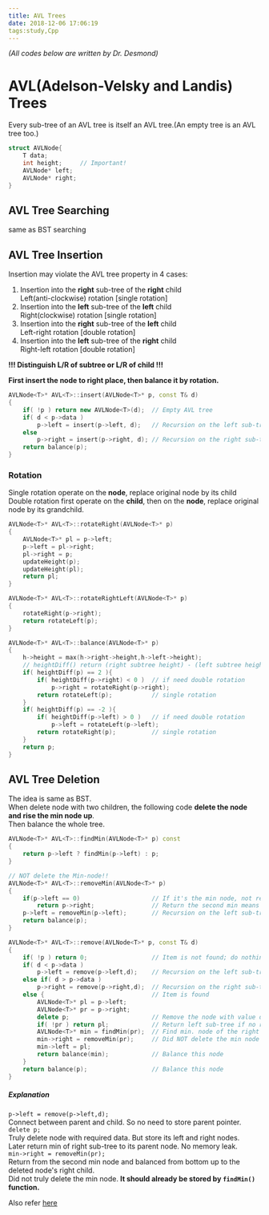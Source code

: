 ```yaml
---
title: AVL Trees
date: 2018-12-06 17:06:19
tags:study,Cpp
---
```

*(All codes below are written by Dr. Desmond)*
# AVL(Adelson-Velsky and Landis) Trees
Every sub-tree of an AVL tree is itself an AVL tree.(An empty tree is an AVL tree too.)  
```cpp
struct AVLNode{  
    T data;  
    int height;     // Important!
    AVLNode* left;  
    AVLNode* right;  
}  
```

## AVL Tree Searching
same as BST searching
## AVL Tree Insertion
Insertion may violate the AVL tree property in 4 cases:
1. Insertion into the **right** sub-tree of the **right** child     
Left(anti-clockwise) rotation [single rotation]  
2. Insertion into the **left** sub-tree of the **left** child  
Right(clockwise) rotation [single rotation]  
3. Insertion into the **right** sub-tree of the **left** child     
Left-right rotation [double rotation]    
4. Insertion into the **left** sub-tree of the **right** child     
Right-left rotation [double rotation]    

**!!! Distinguish L/R of subtree or L/R of child !!!**    

**First insert the node to right place, then balance it by rotation.**  
```cpp
AVLNode<T>* AVL<T>::insert(AVLNode<T>* p, const T& d)
{
    if( !p ) return new AVLNode<T>(d);  // Empty AVL tree
    if( d < p->data )
        p->left = insert(p->left, d);   // Recursion on the left sub-tree
    else
        p->right = insert(p->right, d); // Recursion on the right sub-tree
    return balance(p);
}
```
### Rotation
Single rotation operate on the **node**, replace original node by its child    
Double rotation first operate on the **child**, then on the **node**, replace original node by its grandchild. 

```cpp
AVLNode<T>* AVL<T>::rotateRight(AVLNode<T>* p)
{
    AVLNode<T>* pl = p->left;
    p->left = pl->right;
    pl->right = p;
    updateHeight(p);
    updateHeight(pl);
    return pl;
}

AVLNode<T>* AVL<T>::rotateRightLeft(AVLNode<T>* p)
{
    rotateRight(p->right);
    return rotateLeft(p);
}

AVLNode<T>* AVL<T>::balance(AVLNode<T>* p)
{
    h->height = max(h->right->height,h->left->height);
    // heightDiff() return (right subtree height) - (left subtree height)
    if( heightDiff(p) == 2 ){
        if( heightDiff(p->right) < 0 )  // if need double rotation
            p->right = rotateRight(p->right);
        return rotateLeft(p);           // single rotation
    }
    if( heightDiff(p) == -2 ){
        if( heightDiff(p->left) > 0 )   // if need double rotation
            p->left = rotateLeft(p->left);
        return rotateRight(p);          // single rotation
    }
    return p;
}
```
## AVL Tree Deletion
The idea is same as BST.  
When delete node with two children, the following code **delete the node and 
rise the min node up**.   
Then balance the whole tree.
```cpp
AVLNode<T>* AVL<T>::findMin(AVLNode<T>* p) const
{
    return p->left ? findMin(p->left) : p;
}

// NOT delete the Min-node!!
AVLNode<T>* AVL<T>::removeMin(AVLNode<T>* p)
{
    if(p->left == 0)                    // If it's the min node, not return itself
        return p->right;                // Return the second min means removeMin!
    p->left = removeMin(p->left);       // Recursion on the left sub-tree
    return balance(p);
}

AVLNode<T>* AVL<T>::remove(AVLNode<T>* p, const T& d) 
{
    if( !p ) return 0;                  // Item is not found; do nothing
    if( d < p->data )
        p->left = remove(p->left,d);    // Recursion on the left sub-tree
    else if( d > p->data )
        p->right = remove(p->right,d);  // Recursion on the right sub-tree
    else {                              // Item is found
        AVLNode<T>* pl = p->left;
        AVLNode<T>* pr = p->right;
        delete p;                       // Remove the node with value d
        if( !pr ) return pl;            // Return left sub-tree if no right sub-tree
        AVLNode<T>* min = findMin(pr);  // Find min. node of the right sub-tree
        min->right = removeMin(pr);     // Did NOT delete the min node on right sub-tree 
        min->left = pl;
        return balance(min);            // Balance this node
    }
    return balance(p);                  // Balance this node
}
```
##### Explanation
`p->left = remove(p->left,d);`  
Connect between parent and child. So no need to store parent pointer.   
`delete p;`     
Truly delete node with required data. But store its left and right nodes.   
Later return min of right sub-tree to its parent node. No memory leak.  
`min->right = removeMin(pr);`   
Return from the second min node and balanced from bottom up to the deleted node's right child.    
Did not truly delete the min node. **It should already be stored by `findMin()` function.**

Also refer [here](https://blog.csdn.net/u010442302/article/details/52713585)


